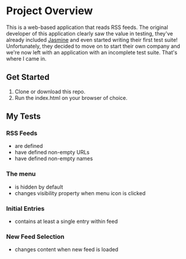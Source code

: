# Project Overview

This is a web-based application that reads RSS feeds. The original developer of this application clearly saw the value in testing, they've already included [Jasmine](http://jasmine.github.io/) and even started writing their first test suite! Unfortunately, they decided to move on to start their own company and we're now left with an application with an incomplete test suite. That's where I came in.



## Get Started

1. Clone or download this repo.
2. Run the index.html on your browser of choice.


## My Tests

### RSS Feeds
* are defined
* have defined non-empty URLs
* have defined non-empty names

### The menu
* is hidden by default
* changes visibility property when menu icon is clicked

### Initial Entries
* contains at least a single entry within feed

### New Feed Selection
* changes content when new feed is loaded
